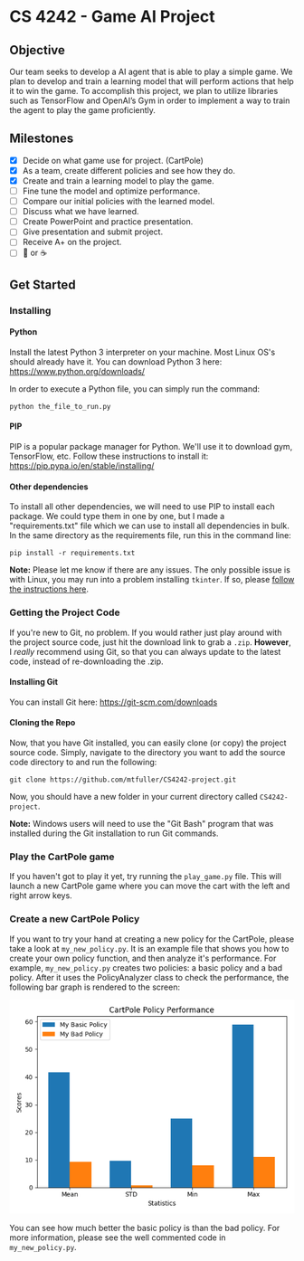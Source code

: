 # CS 4242 - Game AI Project
## Objective
Our team seeks to develop a AI agent that is able to play a simple game. We plan to develop and train a learning model that will perform actions that help it to win the game. To accomplish this project, we plan to utilize libraries such as TensorFlow and OpenAI’s Gym in order to implement a way to train the agent to play the game proficiently.
## Milestones
 - [x] Decide on what game use for project. (CartPole)
 - [X] As a team, create different policies and see how they do.
 - [X] Create and train a learning model to play the game.
 - [ ] Fine tune the model and optimize performance.
 - [ ] Compare our initial policies with the learned model.
 - [ ] Discuss what we have learned.
 - [ ] Create PowerPoint and practice presentation.
 - [ ] Give presentation and submit project.
 - [ ] Receive A+ on the project.
 - [ ] :beer: or :coffee:

## Get Started
### Installing
#### Python
Install the latest Python 3 interpreter on your machine. Most Linux OS's should already have it. You can download Python 3 here:  <https://www.python.org/downloads/>

In order to execute a Python file, you can simply run the command:
```
python the_file_to_run.py
```

#### PIP
PIP is a popular package manager for Python. We'll use it to download gym, TensorFlow, etc. Follow these instructions to install it:  <https://pip.pypa.io/en/stable/installing/>

#### Other dependencies
To install all other dependencies, we will need to use PIP to install each package. We could type them in one by one, but I made a "requirements.txt" file which we can use to install all dependencies in bulk. In the same directory as the requirements file, run this in the command line:
```
pip install -r requirements.txt
```
**Note:** Please let me know if there are any issues. The only possible issue is with Linux, you may run into a problem installing `tkinter`. If so, please [follow the instructions here](https://stackoverflow.com/questions/4783810/install-tkinter-for-python).

### Getting the Project Code
If you're new to Git, no problem. If you would rather just play around with the project source code, just hit the download link to grab a `.zip`. **However**, I *really* recommend using Git, so that you can always update to the latest code, instead of re-downloading the .zip.

#### Installing Git
You can install Git here: <https://git-scm.com/downloads>

#### Cloning the Repo
Now, that you have Git installed, you can easily clone (or copy) the project source code. Simply, navigate to the directory you want to add the source code directory to and run the following:
```
git clone https://github.com/mtfuller/CS4242-project.git
```
Now, you should have a new folder in your current directory called `CS4242-project`.

**Note:** Windows users will need to use the "Git Bash" program that was installed during the Git installation to run Git commands.

### Play the CartPole game
If you haven't got to play it yet, try running the `play_game.py` file. This will launch a new CartPole game where you can move the cart with the left and right arrow keys.

### Create a new CartPole Policy
If you want to try your hand at creating a new policy for the CartPole, please take a look at `my_new_policy.py`. It is an example file that shows you how to create your own policy function, and then analyze it's performance. For example, `my_new_policy.py` creates two policies: a basic policy and a bad policy. After it uses the PolicyAnalyzer class to check the performance, the following bar graph is rendered to the screen:

![alt text](https://github.com/mtfuller/CS4242-project/raw/master/img/my_new_policy_graph.png "my_new_policy.py Graph")

You can see how much better the basic policy is than the bad policy. For more information, please see the well commented code in `my_new_policy.py`.
